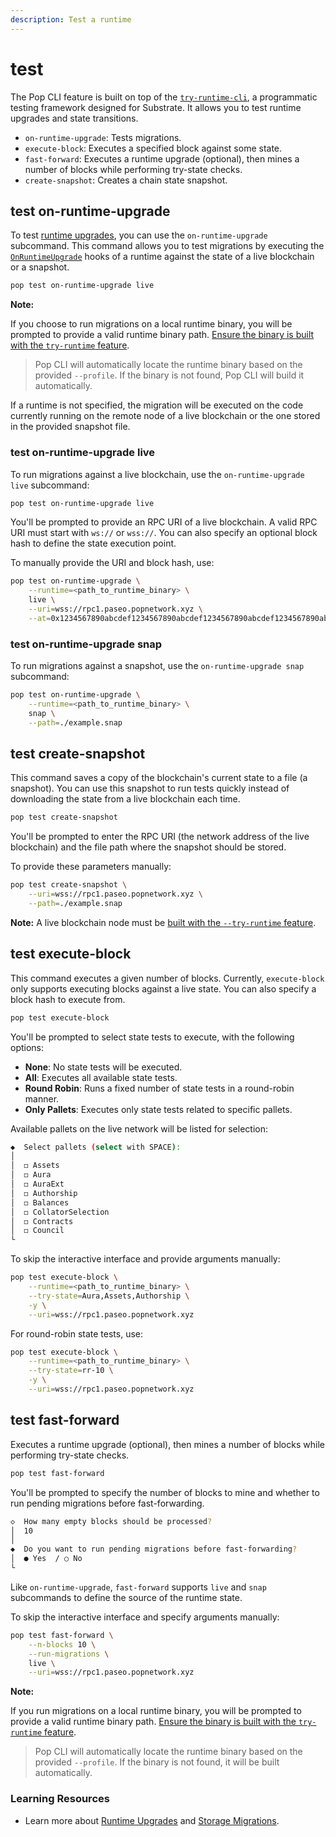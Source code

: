 ```yaml
---
description: Test a runtime
---
```


# test

The Pop CLI feature is built on top of the [`try-runtime-cli`](https://github.com/paritytech/try-runtime-cli?tab=readme-ov-file), a programmatic testing framework designed for Substrate. It allows you to test runtime upgrades and state transitions.

- `on-runtime-upgrade`: Tests migrations.
- `execute-block`: Executes a specified block against some state.
- `fast-forward`: Executes a runtime upgrade (optional), then mines a number of blocks while performing try-state checks.
- `create-snapshot`: Creates a chain state snapshot.

## test on-runtime-upgrade

To test [runtime upgrades](https://docs.polkadot.com/develop/parachains/maintenance/runtime-upgrades/), you can use the `on-runtime-upgrade` subcommand. This command allows you to test migrations by executing the [`OnRuntimeUpgrade`](https://paritytech.github.io/polkadot-sdk/master/frame_support/traits/trait.OnRuntimeUpgrade.html) hooks of a runtime against the state of a live blockchain or a snapshot.

```bash
pop test on-runtime-upgrade live
```

**Note:**

If you choose to run migrations on a local runtime binary, you will be prompted to provide a valid runtime binary path. [Ensure the binary is built with the `try-runtime` feature](./build.md).

> Pop CLI will automatically locate the runtime binary based on the provided `--profile`. If the binary is not found, Pop CLI will build it automatically.

If a runtime is not specified, the migration will be executed on the code currently running on the remote node of a live blockchain or the one stored in the provided snapshot file.

### test on-runtime-upgrade live

To run migrations against a live blockchain, use the `on-runtime-upgrade live` subcommand:

```bash
pop test on-runtime-upgrade live
```

You'll be prompted to provide an RPC URI of a live blockchain. A valid RPC URI must start with `ws://` or `wss://`. You can also specify an optional block hash to define the state execution point.

To manually provide the URI and block hash, use:

```bash
pop test on-runtime-upgrade \
    --runtime=<path_to_runtime_binary> \
    live \
    --uri=wss://rpc1.paseo.popnetwork.xyz \
    --at=0x1234567890abcdef1234567890abcdef1234567890abcdef1234567890abcdef
```

### test on-runtime-upgrade snap

To run migrations against a snapshot, use the `on-runtime-upgrade snap` subcommand:

```bash
pop test on-runtime-upgrade \
    --runtime=<path_to_runtime_binary> \
    snap \
    --path=./example.snap
```

## test create-snapshot

This command saves a copy of the blockchain's current state to a file (a snapshot). You can use this snapshot to run tests quickly instead of downloading the state from a live blockchain each time.

```bash
pop test create-snapshot
```

You'll be prompted to enter the RPC URI (the network address of the live blockchain) and the file path where the snapshot should be stored.

To provide these parameters manually:

```bash
pop test create-snapshot \
    --uri=wss://rpc1.paseo.popnetwork.xyz \
    --path=./example.snap
```

**Note:** A live blockchain node must be [built with the `--try-runtime` feature](./build.md).

## test execute-block

This command executes a given number of blocks. Currently, `execute-block` only supports executing blocks against a live state. You can also specify a block hash to execute from.

```bash
pop test execute-block
```

You'll be prompted to select state tests to execute, with the following options:

- **None**: No state tests will be executed.
- **All**: Executes all available state tests.
- **Round Robin**: Runs a fixed number of state tests in a round-robin manner.
- **Only Pallets**: Executes only state tests related to specific pallets.

Available pallets on the live network will be listed for selection:

```bash
◆  Select pallets (select with SPACE):
│
│  ◻ Assets
│  ◻ Aura
│  ◻ AuraExt
│  ◻ Authorship
│  ◻ Balances
│  ◻ CollatorSelection
│  ◻ Contracts
│  ◻ Council
└
```

To skip the interactive interface and provide arguments manually:

```bash
pop test execute-block \
    --runtime=<path_to_runtime_binary> \
    --try-state=Aura,Assets,Authorship \
    -y \
    --uri=wss://rpc1.paseo.popnetwork.xyz
```

For round-robin state tests, use:

```bash
pop test execute-block \
    --runtime=<path_to_runtime_binary> \
    --try-state=rr-10 \
    -y \
    --uri=wss://rpc1.paseo.popnetwork.xyz
```

## test fast-forward

Executes a runtime upgrade (optional), then mines a number of blocks while performing try-state checks.

```bash
pop test fast-forward
```

You'll be prompted to specify the number of blocks to mine and whether to run pending migrations before fast-forwarding.

```bash
◇  How many empty blocks should be processed?
│  10
│
◆  Do you want to run pending migrations before fast-forwarding?
│  ● Yes  / ○ No
└
```

Like `on-runtime-upgrade`, `fast-forward` supports `live` and `snap` subcommands to define the source of the runtime state.

To skip the interactive interface and specify arguments manually:

```bash
pop test fast-forward \
    --n-blocks 10 \
    --run-migrations \
    live \
    --uri=wss://rpc1.paseo.popnetwork.xyz
```

**Note:**

If you run migrations on a local runtime binary, you will be prompted to provide a valid runtime binary path. [Ensure the binary is built with the `try-runtime` feature](./build.md).

> Pop CLI will automatically locate the runtime binary based on the provided `--profile`. If the binary is not found, it will be built automatically.

### Learning Resources

- Learn more about [Runtime Upgrades](https://docs.polkadot.com/develop/parachains/maintenance/runtime-upgrades/) and [Storage Migrations](https://docs.polkadot.com/develop/parachains/maintenance/storage-migrations/).
